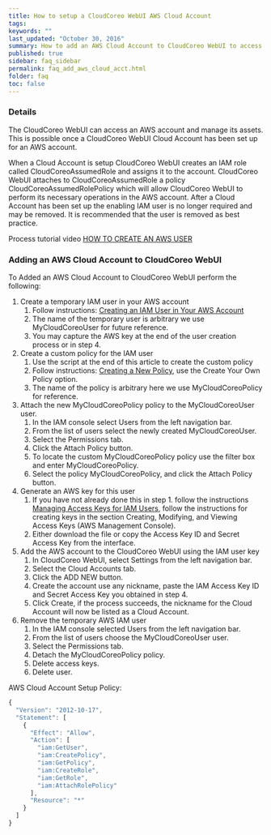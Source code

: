 ```yaml
---
title: How to setup a CloudCoreo WebUI AWS Cloud Account
tags:
keywords: ""
last_updated: "October 30, 2016"
summary: How to add an AWS Cloud Account to CloudCoreo WebUI to access your AWS account.
published: true
sidebar: faq_sidebar
permalink: faq_add_aws_cloud_acct.html
folder: faq
toc: false
---
```


### Details  
The CloudCoreo WebUI can access an AWS account and manage its assets. This is possible once a CloudCoreo WebUI Cloud Account has been set up for an AWS account.

When a Cloud Account is setup CloudCoreo WebUI creates an IAM role called CloudCoreoAssumedRole and assigns it to the account. CloudCoreo WebUI attaches to CloudCoreoAssumedRole a policy CloudCoreoAssumedRolePolicy which will allow CloudCoreo WebUI to perform its necessary operations in the AWS account. After a Cloud Account has been set up the enabling IAM user is no longer required and may be removed. It is recommended that the user is removed as best practice.

Process tutorial video [HOW TO CREATE AN AWS USER](http://docs.aws.amazon.com/IAM/latest/UserGuide/id_users_create.html)

### Adding an AWS Cloud Account to CloudCoreo WebUI

To Added an AWS Cloud Account to CloudCoreo WebUI perform the following:

1. Create a temporary IAM user in your AWS account
      1. Follow instructions: [Creating an IAM User in Your AWS Account](http://docs.aws.amazon.com/IAM/latest/UserGuide/id_users_create.html)
      2. The name of the temporary user is arbitrary we use MyCloudCoreoUser for future reference. 
      3. You may capture the AWS key at the end of the user creation process or in step 4.
2. Create a custom policy for the IAM user
    1.  Use the script at the end of this article to create the custom policy
    2. Follow instructions: [Creating a New Policy](http://docs.aws.amazon.com/IAM/latest/UserGuide/access_policies_create.html), use the Create Your Own Policy option.
    3. The name of the policy is arbitrary here we use MyCloudCoreoPolicy for reference.
3. Attach the new MyCloudCoreoPolicy policy to the MyCloudCoreoUser user.
    1. In the IAM console select Users from the left navigation bar.
    2. From the list of users select the newly created MyCloudCoreoUser.
    3. Select the Permissions tab.
    4. Click the Attach Policy button.
    5. To locate the custom MyCloudCoreoPolicy policy use the filter box and enter MyCloudCoreoPolicy.
    6. Select the policy MyCloudCoreoPolicy, and click the Attach Policy button.
4. Generate an AWS key for this user
    1. If you have not already done this in step 1. follow the instructions [Managing Access Keys for IAM Users](http://docs.aws.amazon.com/IAM/latest/UserGuide/id_credentials_access-keys.html), follow the instructions for creating keys in the section Creating, Modifying, and Viewing Access Keys (AWS Management Console).
    2. Either download the file or copy the Access Key ID and Secret Access Key from the interface.
5. Add the AWS account to the CloudCoreo WebUI using the IAM user key
    1. In CloudCoreo WebUI, select Settings from the left navigation bar.
    2. Select the Cloud Accounts tab.
    3. Click the ADD NEW button.
    4. Create the account use any nickname, paste the IAM Access Key ID and Secret Access Key you obtained in step 4.
    5. Click Create, if the process succeeds, the nickname for the Cloud Account will now be listed as a Cloud Account.
6. Remove the temporary AWS IAM user
    1. In the IAM console selected Users from the left navigation bar.
    2. From the list of users choose the MyCloudCoreoUser user.
    3. Select the Permissions tab.
    4. Detach the MyCloudCoreoPolicy policy.
    5. Delete access keys.
    6. Delete user.


AWS Cloud Account Setup Policy:
``` javascript 
{
  "Version": "2012-10-17",
  "Statement": [
    {
      "Effect": "Allow",
      "Action": [
        "iam:GetUser",
        "iam:CreatePolicy",
        "iam:GetPolicy",
        "iam:CreateRole",
        "iam:GetRole",
        "iam:AttachRolePolicy"
      ],
      "Resource": "*"
    }
  ]
}
```